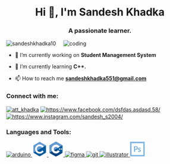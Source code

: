 <h1 align="center">Hi 👋, I'm Sandesh Khadka</h1>
<h3 align="center">A passionate learner.</h3>

<img align="right" alt="coding" width="350" src="https://media0.giphy.com/media/nGMnDqebzDcfm/giphy.gif?cid=ecf05e472bv4vpzdb5t6otnqm0rn8fh68kvrcvqourj8od4o&ep=v1_gifs_search&rid=giphy.gif&ct=g">

<p align="left"> <img src="https://komarev.com/ghpvc/?username=sandeshkhadka10&label=Profile%20views&color=0e75b6&style=flat" alt="sandeshkhadka10" /> </p>

- 🔭 I’m currently working on **Student Management System**

- 🌱 I’m currently learning **C++.**

- 📫 How to reach me **sandeshkhadka551@gmail.com**

<h3 align="left">Connect with me:</h3>
<p align="left">
<a href="https://twitter.com/att_khadka" target="blank"><img align="center" src="https://raw.githubusercontent.com/rahuldkjain/github-profile-readme-generator/master/src/images/icons/Social/twitter.svg" alt="att_khadka" height="30" width="40" /></a>
<a href="https://fb.com/https://www.facebook.com/dsfdas.asdasd.58/" target="blank"><img align="center" src="https://raw.githubusercontent.com/rahuldkjain/github-profile-readme-generator/master/src/images/icons/Social/facebook.svg" alt="https://www.facebook.com/dsfdas.asdasd.58/" height="30" width="40" /></a>
<a href="https://instagram.com/https://www.instagram.com/sandesh_s2004/" target="blank"><img align="center" src="https://raw.githubusercontent.com/rahuldkjain/github-profile-readme-generator/master/src/images/icons/Social/instagram.svg" alt="https://www.instagram.com/sandesh_s2004/" height="30" width="40" /></a>
</p>

<h3 align="left">Languages and Tools:</h3>
<p align="left"> <a href="https://www.arduino.cc/" target="_blank" rel="noreferrer"> <img src="https://cdn.worldvectorlogo.com/logos/arduino-1.svg" alt="arduino" width="40" height="40"/> </a> <a href="https://www.cprogramming.com/" target="_blank" rel="noreferrer"> <img src="https://raw.githubusercontent.com/devicons/devicon/master/icons/c/c-original.svg" alt="c" width="40" height="40"/> </a> <a href="https://www.w3schools.com/cpp/" target="_blank" rel="noreferrer"> <img src="https://raw.githubusercontent.com/devicons/devicon/master/icons/cplusplus/cplusplus-original.svg" alt="cplusplus" width="40" height="40"/> </a> <a href="https://www.figma.com/" target="_blank" rel="noreferrer"> <img src="https://www.vectorlogo.zone/logos/figma/figma-icon.svg" alt="figma" width="40" height="40"/> </a> <a href="https://git-scm.com/" target="_blank" rel="noreferrer"> <img src="https://www.vectorlogo.zone/logos/git-scm/git-scm-icon.svg" alt="git" width="40" height="40"/> </a> <a href="https://www.adobe.com/in/products/illustrator.html" target="_blank" rel="noreferrer"> <img src="https://www.vectorlogo.zone/logos/adobe_illustrator/adobe_illustrator-icon.svg" alt="illustrator" width="40" height="40"/> </a> <a href="https://www.photoshop.com/en" target="_blank" rel="noreferrer"> <img src="https://raw.githubusercontent.com/devicons/devicon/master/icons/photoshop/photoshop-line.svg" alt="photoshop" width="40" height="40"/> </a> </p>

